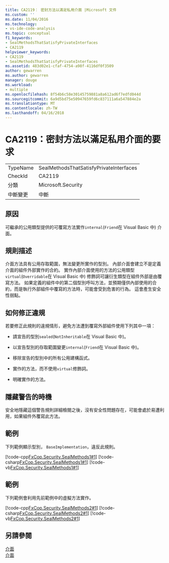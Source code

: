 ```yaml
---
title: CA2119： 密封方法以滿足私用介面 |Microsoft 文件
ms.custom: ''
ms.date: 11/04/2016
ms.technology:
- vs-ide-code-analysis
ms.topic: conceptual
f1_keywords:
- SealMethodsThatSatisfyPrivateInterfaces
- CA2119
helpviewer_keywords:
- CA2119
- SealMethodsThatSatisfyPrivateInterfaces
ms.assetid: 483d02e1-cfaf-4754-a98f-4116df0f3509
author: gewarren
ms.author: gewarren
manager: douge
ms.workload:
- multiple
ms.openlocfilehash: 8f54b6c58e30145759881a8a612ad6f7edfd044d
ms.sourcegitcommit: 6a9d5bd75e50947659fd6c837111a6a547884e2a
ms.translationtype: MT
ms.contentlocale: zh-TW
ms.lasthandoff: 04/16/2018
---
```

# <a name="ca2119-seal-methods-that-satisfy-private-interfaces"></a>CA2119：密封方法以滿足私用介面的要求
|||  
|-|-|  
|TypeName|SealMethodsThatSatisfyPrivateInterfaces|  
|CheckId|CA2119|  
|分類|Microsoft.Security|  
|中斷變更|中斷|  
  
## <a name="cause"></a>原因  
 可繼承的公用類型提供的可覆寫方法實作`internal`(`Friend`在 Visual Basic 中) 介面。  
  
## <a name="rule-description"></a>規則描述  
 介面方法具有公用存取範圍，無法變更所實作的型別。 內部介面會建立不是定義介面的組件外部實作的合約。 實作內部介面使用的方法的公用類型`virtual`(`Overridable`在 Visual Basic 中) 修飾詞可讓衍生類型在組件外部是由覆寫方法。 如果定義的組件中的第二個型別呼叫方法，並預期僅供內部使用的合約，而是執行外部組件中覆寫的方法時，可能會受到危害的行為。 這會產生安全性弱點。  
  
## <a name="how-to-fix-violations"></a>如何修正違規  
 若要修正此規則的違規情形，避免方法遭到覆寫外部組件使用下列其中一項：  
  
-   請宣告的型別`sealed`(`NotInheritable`在 Visual Basic 中)。  
  
-   以宣告型別的存取範圍變更`internal`(`Friend`在 Visual Basic 中)。  
  
-   移除宣告的型別中的所有公用建構函式。  
  
-   實作的方法，而不使用`virtual`修飾詞。  
  
-   明確實作的方法。  
  
## <a name="when-to-suppress-warnings"></a>隱藏警告的時機  
 安全地隱藏這個警告規則詳細檢閱之後，沒有安全性問題存在，可能會處於易遭利用，如果組件外覆寫此方法。  
  
## <a name="example"></a>範例  
 下列範例顯示型別， `BaseImplementation`，違反此規則。  
  
 [!code-cpp[FxCop.Security.SealMethods1#1](../code-quality/codesnippet/CPP/ca2119-seal-methods-that-satisfy-private-interfaces_1.cpp)]
 [!code-csharp[FxCop.Security.SealMethods1#1](../code-quality/codesnippet/CSharp/ca2119-seal-methods-that-satisfy-private-interfaces_1.cs)]
 [!code-vb[FxCop.Security.SealMethods1#1](../code-quality/codesnippet/VisualBasic/ca2119-seal-methods-that-satisfy-private-interfaces_1.vb)]  
  
## <a name="example"></a>範例  
 下列範例會利用先前範例中的虛擬方法實作。  
  
 [!code-cpp[FxCop.Security.SealMethods2#1](../code-quality/codesnippet/CPP/ca2119-seal-methods-that-satisfy-private-interfaces_2.cpp)]
 [!code-csharp[FxCop.Security.SealMethods2#1](../code-quality/codesnippet/CSharp/ca2119-seal-methods-that-satisfy-private-interfaces_2.cs)]
 [!code-vb[FxCop.Security.SealMethods2#1](../code-quality/codesnippet/VisualBasic/ca2119-seal-methods-that-satisfy-private-interfaces_2.vb)]  
  
## <a name="see-also"></a>另請參閱  
 [介面](/dotnet/csharp/programming-guide/interfaces/index)   
 [介面](/dotnet/visual-basic/programming-guide/language-features/interfaces/index)